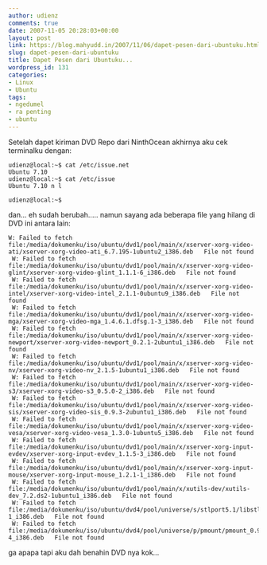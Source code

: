 ```yaml
---
author: udienz
comments: true
date: 2007-11-05 20:28:03+00:00
layout: post
link: https://blog.mahyudd.in/2007/11/06/dapet-pesen-dari-ubuntuku.html
slug: dapet-pesen-dari-ubuntuku
title: Dapet Pesen dari Ubuntuku...
wordpress_id: 131
categories:
- Linux
- Ubuntu
tags:
- ngedumel
- ra penting
- ubuntu
---
```


Setelah dapet kiriman DVD Repo dari NinthOcean akhirnya aku cek terminalku dengan:

    
    udienz@local:~$ cat /etc/issue.net
    Ubuntu 7.10
    udienz@local:~$ cat /etc/issue
    Ubuntu 7.10 n l
    
    udienz@local:~$


dan... eh sudah berubah..... namun sayang ada beberapa file yang hilang di DVD ini antara lain:

    
    W: Failed to fetch file:/media/dokumenku/iso/ubuntu/dvd1/pool/main/x/xserver-xorg-video-ati/xserver-xorg-video-ati_6.7.195-1ubuntu2_i386.deb   File not found
     W: Failed to fetch file:/media/dokumenku/iso/ubuntu/dvd1/pool/main/x/xserver-xorg-video-glint/xserver-xorg-video-glint_1.1.1-6_i386.deb   File not found
     W: Failed to fetch file:/media/dokumenku/iso/ubuntu/dvd1/pool/main/x/xserver-xorg-video-intel/xserver-xorg-video-intel_2.1.1-0ubuntu9_i386.deb   File not found
     W: Failed to fetch file:/media/dokumenku/iso/ubuntu/dvd1/pool/main/x/xserver-xorg-video-mga/xserver-xorg-video-mga_1.4.6.1.dfsg.1-3_i386.deb   File not found
     W: Failed to fetch file:/media/dokumenku/iso/ubuntu/dvd1/pool/main/x/xserver-xorg-video-newport/xserver-xorg-video-newport_0.2.1-2ubuntu1_i386.deb   File not found
     W: Failed to fetch file:/media/dokumenku/iso/ubuntu/dvd1/pool/main/x/xserver-xorg-video-nv/xserver-xorg-video-nv_2.1.5-1ubuntu1_i386.deb   File not found
     W: Failed to fetch file:/media/dokumenku/iso/ubuntu/dvd1/pool/main/x/xserver-xorg-video-s3/xserver-xorg-video-s3_0.5.0-2_i386.deb   File not found
     W: Failed to fetch file:/media/dokumenku/iso/ubuntu/dvd1/pool/main/x/xserver-xorg-video-sis/xserver-xorg-video-sis_0.9.3-2ubuntu1_i386.deb   File not found
     W: Failed to fetch file:/media/dokumenku/iso/ubuntu/dvd1/pool/main/x/xserver-xorg-video-vesa/xserver-xorg-video-vesa_1.3.0-1ubuntu5_i386.deb   File not found
     W: Failed to fetch file:/media/dokumenku/iso/ubuntu/dvd1/pool/main/x/xserver-xorg-input-evdev/xserver-xorg-input-evdev_1.1.5-3_i386.deb   File not found
     W: Failed to fetch file:/media/dokumenku/iso/ubuntu/dvd1/pool/main/x/xserver-xorg-input-mouse/xserver-xorg-input-mouse_1.2.1-1_i386.deb   File not found
     W: Failed to fetch file:/media/dokumenku/iso/ubuntu/dvd1/pool/main/x/xutils-dev/xutils-dev_7.2.ds2-1ubuntu1_i386.deb   File not found
     W: Failed to fetch file:/media/dokumenku/iso/ubuntu/dvd4/pool/universe/s/stlport5.1/libstlport5.1_5.1.3-1_i386.deb   File not found
     W: Failed to fetch file:/media/dokumenku/iso/ubuntu/dvd4/pool/universe/p/pmount/pmount_0.9.16-4_i386.deb   File not found


ga apapa tapi aku dah benahin DVD nya kok...
